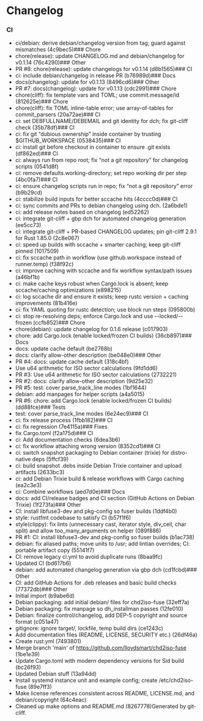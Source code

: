 # Changelog
### CI
- ci/debian: derive debian/changelog version from tag; guard against mismatches (4c9bec5)### Chore
- chore(release): update CHANGELOG.md and debian/changelog for v0.1.14 (76c4290)### Other
- PR #8: chore(release): update changelogs for v0.1.14 (d8b1565)### CI
- ci: include debian/changelog in release PR (b76989d)### Docs
- docs(changelog): update for v0.1.13 (8496cd6)### Other
- PR #7: docs(changelog): update for v0.1.13 (cdc2991)### Chore
- chore(cliff): fix template vars and TOML; use commit.message/id (812625e)### Chore
- chore(cliff): fix TOML inline-table error; use array-of-tables for commit_parsers (20a72ae)### CI
- ci: set DEBFULLNAME/DEBEMAIL and git identity for dch; fix git-cliff check (35b78df)### CI
- ci: fix git “dubious ownership” inside container by trusting $GITHUB_WORKSPACE (0538435)### CI
- ci: install git before checkout in container to ensure .git exists (df862ed)### CI
- ci: always run from repo root; fix “not a git repository” for changelog scripts (0541d8f)
- ci: remove defaults.working-directory; set repo working dir per step (4bc0fa7)### CI
- ci: ensure changelog scripts run in repo; fix “not a git repository” error (b9b29cd)
- ci: stabilize build inputs for better sccache hits (4cccc0d)### CI
- ci: sync commits and PRs to debian changelog using dch. (2a6bde1)
- ci: add release notes based on changelog (ed52262)
- ci: integrate git-cliff + gbp dch for automated changelog generation (ee5cc73)
- ci: integrate git-cliff + PR-based CHANGELOG updates; pin git-cliff 2.9.1 for Rust 1.85.0 (2c8e067)
- ci: speed up builds with sccache + smarter caching; keep git-cliff pinned (1017509)
- ci: fix sccache path in workflow (use github.workspace instead of runner.temp) (f38f92c)
- ci: improve caching with sccache and fix workflow syntax/path issues (a46bf1b)
- ci: make cache keys robust when Cargo.lock is absent; keep sccache/caching optimizations (e898215)
- ci: log sccache dir and ensure it exists; keep rustc version + caching improvements (81b416e)
- ci: fix YAML quoting for rustc detection; use block run steps (095800b)
- ci: stop re-resolving deps; enforce Cargo.lock and use --locked/--frozen (ccfb852)### Chore
- chore(debian): update changelog for 0.1.6 release (c017903)
- chore: add Cargo.lock (enable locked/frozen CI builds) (36cb897)### Docs
- docs: update cache default (be2768b)
- docs: clarify allow-other description (be048e0)### Other
- PR #4: docs: update cache default (318c4bf)
- Use u64 arithmetic for ISO sector calculations (9fd1dd6)
- PR #3: Use u64 arithmetic for ISO sector calculations (2732221)
- PR #2: docs: clarify allow-other description (9d25e32)
- PR #5: test: cover parse_track_line modes (1bf1644)
- debian: add manpages for helper scripts (a4a5015)
- PR #6: chore: add Cargo.lock (enable locked/frozen CI builds) (dd88fce)### Tests
- test: cover parse_track_line modes (6e24ec9)### CI
- ci: fix release process (1fbb182)### CI
- ci: fix regression (7e4115a)### Fixes
- fix Cargo.toml (f2a175d)### CI
- ci: Add documentation checks (6dea3b6)
- ci: fix workflow attaching wrong version (8352cd1)### CI
- ci: switch snapshot packaging to Debian container (trixie) for distro-native deps (5ffcf39)
- ci: build snapshot .debs inside Debian Trixie container and upload artifacts (2633bc3)
- ci: add Debian Trixie build & release workflows with Cargo caching (ea2c3e3)
- ci: Combine workflows (aed7d0e)### Docs
- docs: add CI/release badges and CI section (GitHub Actions on Debian Trixie) (1f273fa)### Other
- CI: install libfuse3-dev and pkg-config so fuser builds (1ddf4b0)
- style: rustfmt codebase to satisfy CI (b57f1f6)
- style(clippy): fix lints (unnecessary cast, iterator style, div_ceil, char split) and allow too_many_arguments on helper (089f886)
- PR #1: CI: install libfuse3-dev and pkg-config so fuser builds (b1ac738)
- debian: fix aliased paths; move units to /usr; add lintian overrides; CI: portable artifact copy (55141f7)
- CI: remove legacy ci.yml to avoid duplicate runs (8baa9fc)
- Updated CI (bd617b6)
- debian: add automated changelog generation via gbp dch (cd1fcbd)### Other
- CI: add GitHub Actions for .deb releases and basic build checks (77372db)### Other
- Initial import (b9abe6d)
- Debian packaging: add initial debian/ files for chd2iso-fuse (32eff7a)
- Debian packaging: fix manpage so dh_installman passes (12fe010)
- Debian: finalize control/changelog, add DEP-5 copyright and source format (c051a47)
- gitignore: ignore target/, lockfile, temp build dirs (ce1243c)
- Add documentation files (README, LICENSE, SECURITY etc.) (26df46a)
- Create rust.yml (7493801)
- Merge branch 'main' of https://github.com/lloydsmart/chd2iso-fuse (1be1e39)
- Update Cargo.toml with modern dependency versions for Sid build (bc26f93)
- Updated Debian stuff (13a94dd)
- Install systemd instance unit and example config; create /etc/chd2iso-fuse (89e7ff3)
- Make license references consistent across README, LICENSE.md, and debian/copyright (64c4eac)
- Cleaned up make options and README.md (8267778)Generated by git-cliff.
